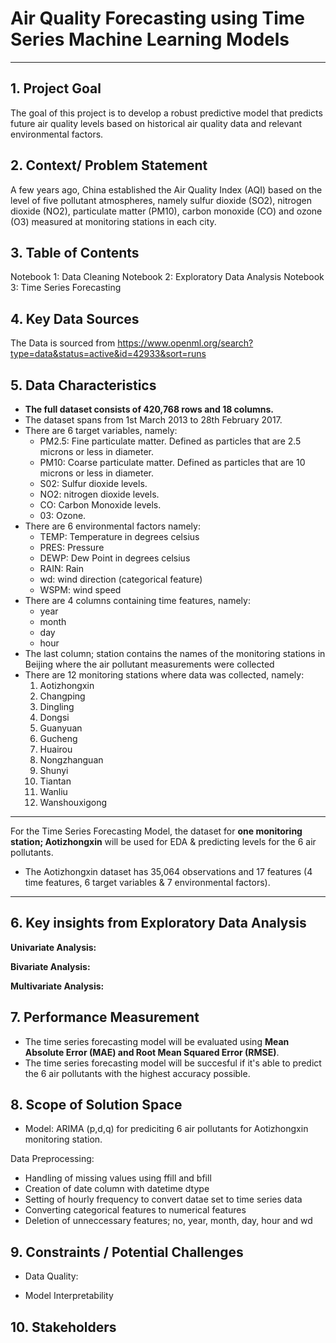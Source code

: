 # **Air Quality Forecasting using Time Series Machine Learning Models**

---

## 1. Project Goal

The goal of this project is to develop a robust predictive model that predicts future air quality levels based on historical air quality data and relevant environmental factors.

## 2. Context/ Problem Statement

A few years ago, China established the Air Quality Index (AQI) based on the level of five pollutant atmospheres, namely sulfur dioxide (SO2), nitrogen dioxide (NO2), particulate matter (PM10), carbon monoxide (CO) and ozone (O3) measured at monitoring stations in each city.

## 3. Table of Contents

Notebook 1: Data Cleaning
Notebook 2: Exploratory Data Analysis
Notebook 3: Time Series Forecasting

## 4. Key Data Sources

The Data is sourced from <https://www.openml.org/search?type=data&status=active&id=42933&sort=runs>

## 5. Data Characteristics

- **The full dataset consists of 420,768 rows and 18 columns.**
- The dataset spans from 1st March 2013 to 28th February 2017.
- There are 6 target variables, namely:
  - PM2.5: Fine particulate matter. Defined as particles that are 2.5 microns or less in diameter.
  - PM10: Coarse particulate matter. Defined as particles that are 10 microns or less in diameter.
  - S02: Sulfur dioxide levels.
  - NO2: nitrogen dioxide levels.
  - CO: Carbon Monoxide levels.
  - 03: Ozone.
- There are 6 environmental factors namely:
  - TEMP: Temperature in degrees celsius
  - PRES: Pressure
  - DEWP: Dew Point in degrees celsius
  - RAIN: Rain
  - wd: wind direction (categorical feature)
  - WSPM: wind speed
- There are 4 columns containing time features, namely:
  - year
  - month
  - day
  - hour
- The last column; station contains the names of the monitoring stations in Beijing where the air pollutant measurements were collected
- There are 12 monitoring stations where data was collected, namely:
  1. Aotizhongxin
  2. Changping
  3. Dingling
  4. Dongsi
  5. Guanyuan
  6. Gucheng
  7. Huairou
  8. Nongzhanguan
  9. Shunyi
  10. Tiantan
  11. Wanliu
  12. Wanshouxigong

---

For the Time Series Forecasting Model, the dataset for **one monitoring station; Aotizhongxin** will be used for EDA & predicting levels for the 6 air pollutants.

- The Aotizhongxin dataset has 35,064 observations and 17 features (4 time features, 6 target variables & 7 environmental factors).

---

## 6. Key insights from Exploratory Data Analysis

**Univariate Analysis:**

**Bivariate Analysis:**

**Multivariate Analysis:**

## 7. Performance Measurement

- The time series forecasting model will be evaluated using **Mean Absolute Error (MAE) and Root Mean Squared Error (RMSE)**.
- The time series forecasting model will be succesful if it's able to predict the 6 air pollutants with the highest accuracy possible.

## 8. Scope of Solution Space

- Model: ARIMA (p,d,q) for prediciting 6 air pollutants for Aotizhongxin monitoring station.

Data Preprocessing:

- Handling of missing values using ffill and bfill
- Creation of date column with datetime dtype
- Setting of hourly frequency to convert datae set to time series data
- Converting categorical features to numerical features
- Deletion of unneccessary features; no, year, month, day, hour and wd
  
## 9. Constraints / Potential Challenges

- Data Quality:
  
- Model Interpretability

## 10. Stakeholders
